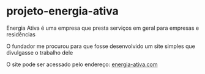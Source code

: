 # projeto-energia-ativa
<p>Energia Ativa é uma empresa que presta serviços em geral para empresas e residências</p>
<p>O fundador me procurou para que fosse desenvolvido um site simples que divulgasse o trabalho dele</p>
<p>O site pode ser acessado pelo endereço: <a href="http://energia-ativa.com/">energia-ativa.com</a></p>
